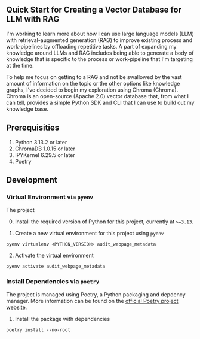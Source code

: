 ## Quick Start for Creating a Vector Database for LLM with RAG

I'm working to learn more about how I can use large language models (LLM) with retrieval-augmented generation (RAG) to improve existing process and work-pipelines by offloading repetitive tasks. A part of expanding my knowledge around LLMs and RAG includes being able to generate a body of knowledge that is specific to the process or work-pipeline that I'm targeting at the time.

To help me focus on getting to a RAG and not be swallowed by the vast amount of information on the topic or the other options like knowledge graphs, I've decided to begin my exploration using Chroma (Chroma). Chroma is an open-source (Apache 2.0) vector database that, from what I can tell, provides a simple Python SDK and CLI that I can use to build out my knowledge base.

## Prerequisities

1. Python 3.13.2 or later
2. ChromaDB 1.0.15 or later
3. IPYKernel 6.29.5 or later
4. Poetry

## Development

### Virtual Environment via `pyenv`
The project

0. Install the required version of Python for this project, currently at `>=3.13`.

1. Create a new virtual environment for this project using `pyenv`

```
pyenv virtualenv <PYTHON_VERSION> audit_webpage_metadata
```

2. Activate the virtual environment

```
pyenv activate audit_webpage_metadata
```


### Install Dependencies via `poetry`
The project is managed using Poetry, a Python packaging and depdency manager. More information can be found on the [official Poetry project website](https://python-poetry.org/).

1. Install the package with dependencies

```
poetry install --no-root
```
